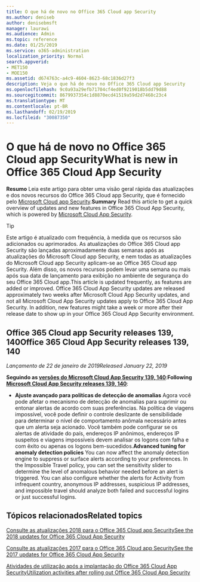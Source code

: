 ```yaml
---
title: O que há de novo no Office 365 Cloud app Security
ms.author: deniseb
author: denisebmsft
manager: laurawi
ms.audience: Admin
ms.topic: reference
ms.date: 01/25/2019
ms.service: o365-administration
localization_priority: Normal
search.appverid:
- MET150
- MOE150
ms.assetid: d674763c-a4c9-4604-8623-68c1836d27f3
description: Veja o que há de novo no Office 365 Cloud app Security
ms.openlocfilehash: 9c0a93a29efb71704cf4ed0f9219018b5dd79d88
ms.sourcegitcommit: 8679937354c1d8870ecd41519a59d2d7468c23c4
ms.translationtype: MT
ms.contentlocale: pt-BR
ms.lasthandoff: 02/19/2019
ms.locfileid: "30087350"
---
```

# <a name="what-is-new-in-office-365-cloud-app-security"></a><span data-ttu-id="04d93-103">O que há de novo no Office 365 Cloud app Security</span><span class="sxs-lookup"><span data-stu-id="04d93-103">What is new in Office 365 Cloud App Security</span></span>

<span data-ttu-id="04d93-104">**Resumo** Leia este artigo para obter uma visão geral rápida das atualizações e dos novos recursos do Office 365 Cloud app Security, que é fornecido pelo [Microsoft Cloud app Security](https://aka.ms/whatiscas).</span><span class="sxs-lookup"><span data-stu-id="04d93-104">**Summary** Read this article to get a quick overview of updates and new features in Office 365 Cloud App Security, which is powered by [Microsoft Cloud App Security](https://aka.ms/whatiscas).</span></span>
  
> [!TIP]
> <span data-ttu-id="04d93-p101">Este artigo é atualizado com frequência, à medida que os recursos são adicionados ou aprimorados. As atualizações do Office 365 Cloud app Security são lançadas aproximadamente duas semanas após as atualizações do Microsoft Cloud app Security, e nem todas as atualizações do Microsoft Cloud app Security aplicam-se ao Office 365 Cloud app Security. Além disso, os novos recursos podem levar uma semana ou mais após sua data de lançamento para exibição no ambiente de segurança do seu Office 365 Cloud app.</span><span class="sxs-lookup"><span data-stu-id="04d93-p101">This article is updated frequently, as features are added or improved. Office 365 Cloud App Security updates are released approximately two weeks after Microsoft Cloud App Security updates, and not all Microsoft Cloud App Security updates apply to Office 365 Cloud App Security. In addition, new features might take a week or more after their release date to show up in your Office 365 Cloud App Security environment.</span></span>

## <a name="office-365-cloud-app-security-releases-139-140"></a><span data-ttu-id="04d93-108">Office 365 Cloud app Security releases 139, 140</span><span class="sxs-lookup"><span data-stu-id="04d93-108">Office 365 Cloud App Security releases 139, 140</span></span>

<span data-ttu-id="04d93-109">*Lançamento de 22 de janeiro de 2019*</span><span class="sxs-lookup"><span data-stu-id="04d93-109">*Released January 22, 2019*</span></span>

<span data-ttu-id="04d93-110">**Seguindo as [versões do Microsoft Cloud App Security 139, 140](https://docs.microsoft.com/cloud-app-security/release-notes#cloud-app-security-release-139-140)**:</span><span class="sxs-lookup"><span data-stu-id="04d93-110">**Following [Microsoft Cloud App Security releases 139, 140](https://docs.microsoft.com/cloud-app-security/release-notes#cloud-app-security-release-139-140)**:</span></span>

- <span data-ttu-id="04d93-p102">**Ajuste avançado para políticas de detecção de anomalias** Agora você pode afetar o mecanismo de detecção de anomalias para suprimir ou entonar alertas de acordo com suas preferências. Na política de viagens impossível, você pode definir o controle deslizante de sensibilidade para determinar o nível de comportamento anômala necessário antes que um alerta seja acionado. Você também pode configurar se os alertas de atividade do país, endereços IP anônimos, endereços IP suspeitos e viagens impossíveis devem analisar os logons com falha e com êxito ou apenas os logons bem-sucedidos.</span><span class="sxs-lookup"><span data-stu-id="04d93-p102">**Advanced tuning for anomaly detection policies** You can now affect the anomaly detection engine to suppress or surface alerts according to your preferences. In the Impossible Travel policy, you can set the sensitivity slider to determine the level of anomalous behavior needed before an alert is triggered. You can also configure whether the alerts for Activity from infrequent country, anonymous IP addresses, suspicious IP addresses, and impossible travel should analyze both failed and successful logins or just successful logins.</span></span> 

## <a name="related-topics"></a><span data-ttu-id="04d93-114">Tópicos relacionados</span><span class="sxs-lookup"><span data-stu-id="04d93-114">Related topics</span></span>

[<span data-ttu-id="04d93-115">Consulte as atualizações 2018 para o Office 365 Cloud app Security</span><span class="sxs-lookup"><span data-stu-id="04d93-115">See the 2018 updates for Office 365 Cloud App Security</span></span>](new-in-office-365-cas-2018.md)

[<span data-ttu-id="04d93-116">Consulte as atualizações 2017 para o Office 365 Cloud app Security</span><span class="sxs-lookup"><span data-stu-id="04d93-116">See the 2017 updates for Office 365 Cloud App Security</span></span>](new-in-office-365-cas-2017.md)
    
[<span data-ttu-id="04d93-117">Atividades de utilização após a implantação do Office 365 Cloud App Security</span><span class="sxs-lookup"><span data-stu-id="04d93-117">Utilization activities after rolling out Office 365 Cloud App Security</span></span>](utilization-activities-for-ocas.md)